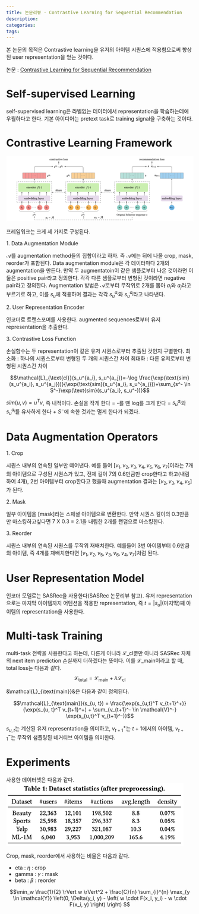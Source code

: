 ```yaml
---
title: 논문리뷰 - Contrastive Learning for Sequential Recommendation
description:
categories:
tags:
---
```

본 논문의 목적은 Contrastive learning을 유저의 아이템 시퀀스에 적용함으로써 향상된 user representation을 얻는 것이다.

논문 : [Contrastive Learning for Sequential Recommendation](https://arxiv.org/pdf/2010.14395.pdf)

# Self-supervised Learning
self-supervised learning은 라벨없는 데이터에서 representation을 학습하는데에 우월하다고 한다. 기본 아이디어는 pretext task로 training signal을 구축하는 것이다. 

# Contrastive Learning Framework


![0](/assets/images/cl4rec_framework.png)

프레임워크는 크게 세 가지로 구성된다.

1\. Data Augmentation Module

$\mathcal{A}$를 augmentation method들의 집합이라고 하자. 즉 $\mathcal{A}$에는 뒤에 나올 crop, mask, reorder가 포함된다. 
Data augmentation module은 각 데이터마다 2개의 augmentation을 만든다. 만약 두 augmentatoin이 같은 샘플로부터 나온 것이라면 이 둘은 positive pair라고 정의한다. 각각 다른 샘플로부터 변형된 것이라면 negative pair라고 정의한다. Augmentation 방법은 $\mathcal{A}$로부터 무작위로 2개를 뽑아 $a_i$와 $a_j$라고 부르기로 하고, 이를 $s_u$에 적용하며 결과는 각각 $s_u^{a_i}$와 $s_u^{a_j}$라고 나타낸다. 

2\. User Representation Encoder

인코더로 트랜스포머를 사용한다. augmented sequences로부터 유저 representation을 추출한다.

3\. Contrastive Loss Function

손실함수는 두 representation이 같은 유저 시퀀스로부터 추출된 것인지 구별한다.
최소화 : 하나의 시퀀스로부터 변형된 두 개의 시퀀스간 차이
최대화 : 다른 유저로부터 변형된 시퀀스간 차이

$$\mathcal{L}_{\text{cl}}(s_u^{a_i}, s_u^{a_j})=-\log \frac{\exp(\text{sim}(s_u^{a_i}, s_u^{a_j}))}{\exp(\text{sim}(s_u^{a_i}, s_u^{a_j}))+\sum_{s^- \in S^-}\exp(\text{sim}(s_u^{a_i}, s_u^-))}$$

$sim(u, v)=u^Tv$, 즉 내적이다. 손실을 작게 한다 = -를 뗀 log를 크게 한다 = $s_u^{a_i}$와 $s_u^{a_i}$를 유사하게 한다 + $S^-$에 속한 것과는 멀게 한다가 되겠다.

# Data Augmentation Operators

1\. Crop

시퀀스 내부의 연속된 일부만 떼어낸다. 예를 들어 $[v_1, v_2, v_3, v_4, v_5, v_6, v_7]$이라는 7개의 아이템으로 구성된 시퀀스가 있고, 전체 길이 7의 0.6만큼만 crop한다고 하고(내림하여 4개), 2번 아이템부터 crop한다고 했을때 augmentation 결과는 $[v_2, v_3, v_4, v_5]$가 된다.

2\. Mask

일부 아이템을 [mask]라는 스페셜 아이템으로 변환한다. 만약 시퀀스 길이의 0.3만큼만 마스킹하고싶다면 7 X 0.3 = 2.1을 내림한 2개를 랜덤으로 마스킹한다.

3\. Reorder

시퀀스 내부의 연속된 시퀀스를 무작위 재배치한다. 예를들어 3번 아이템부터 0.6만큼의 아이템, 즉 4개를 재배치한다면 $[v_1, v_2, v_5, v_3, v_6, v_4, v_7]$처럼 된다.

# User Representation Model
인코더 모델로는 SASRec을 사용한다(SASRec 논문리뷰 참고). 유저 representation으로는 마지막 아이템까지 어텐션을 적용한 representation, 즉 $t=|s_u|$(마지막)째 아이템의 representation을 사용한다.

# Multi-task Training
multi-task 전략을 사용한다고 하는데, 다른게 아니라 $\mathcal{L}\_{\text{cl}}$뿐만 아니라 SASRec 자체의 next item prediction 손실까지 더하겠다는 뜻이다. 이를 $\mathcal{L}\_{\text{main}}$이라고 할 때, total loss는 다음과 같다.
$$\mathcal{L}_{\text{total}} = \mathcal{L}_{\text{main}} + \lambda \mathcal{L}_{\text{cl}}$$

&\mathcal{L}_{\text{main}}&은 다음과 같이 정의된다.

$$\mathcal{L}_{\text{main}}(s_{u, t}) = \frac{\exp(s_{u,t}^T v_{t+1}^+)}{\exp(s_{u, t}^T v_{t+1}^+) + \sum_{v_{t+1}^- \in \mathcal{V}^-} \exp(s_{u,t}^T v_{t+1}^-)}$$

$s_{u, t}$는 계산된 유저 representation을 의미하고, $v_{t+1}^+$는 $t+1$에서의 아이템, $v_{t+1}^-$는 무작위 샘플링된 네거티브 아이템을 의미한다.

# Experiments

사용한 데이터셋은 다음과 같다.
![1](/assets/images/cl4srec_dataset_statistics.png)

Crop, mask, reorder에서 사용하는 비율은 다음과 같다.
- eta : $\eta$ : crop
- gamma : $\gamma$ : mask
- beta : $\beta$ : reorder


$$\min_w \frac{1}{2} \rVert w \rVert^2 + \frac{C}{n} \sum_{i}^{n} \max_{y \in \mathcal{Y}} \left(0, \Delta(y_i, y) - \left( w \cdot F(x_i, y_i) - w \cdot F(x_i, y) \right) \right) $$